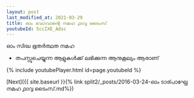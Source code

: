 ```yaml
---
layout: post
last_modified_at: 2021-03-29
title: ഓം വേഗവാന്റെ നമഹ ൧൦൮ ടൈംസ്
youtubeId: 5ccIXE_Adsc
---
```

 
 
 ഓം സിദ്ധ ഭൂതർത്ഥത നമഹ 
 
 -  തപസ്സുചെയ്യുന്ന ആളുകൾക്ക് ലഭിക്കുന്ന ആനുകൂല്യം ആരാണ് 
 
  
 
  
 
 
 
 
 
 


{% include youtubePlayer.html id=page.youtubeId %}
 
[Next]({{ site.baseurl }}{% link  split2/_posts/2016-03-24-ഓം ടാര്പാഘ്നേ നമഹ ൧൦൮ ടൈംസ്.md%})
 
